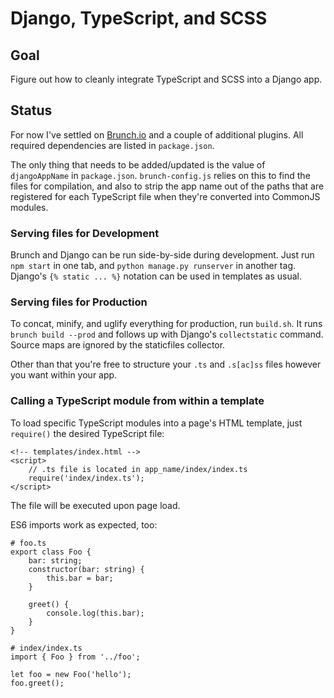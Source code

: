 # Django, TypeScript, and SCSS

## Goal

Figure out how to cleanly integrate TypeScript and SCSS into a Django app.

## Status

For now I've settled on [Brunch.io](http://brunch.io/) and a couple of additional plugins. All required dependencies are listed in `package.json`.

The only thing that needs to be added/updated is the value of `djangoAppName` in `package.json`. `brunch-config.js` relies on this to find the files for compilation, and also to strip the app name out of the paths that are registered for each TypeScript file when they're converted into CommonJS modules.

### Serving files for Development

Brunch and Django can be run side-by-side during development. Just run `npm start` in one tab, and `python manage.py runserver` in another tag. Django's `{% static ... %}` notation can be used in templates as usual.

### Serving files for Production

To concat, minify, and uglify everything for production, run `build.sh`. It runs `brunch build --prod` and follows up with Django's `collectstatic` command. Source maps are ignored by the staticfiles collector.

Other than that you're free to structure your `.ts` and `.s[ac]ss` files however you want within your app.

### Calling a TypeScript module from within a template

To load specific TypeScript modules into a page's HTML template, just `require()` the desired TypeScript file:

	<!-- templates/index.html -->
	<script>
		// .ts file is located in app_name/index/index.ts
		require('index/index.ts');
	</script>

The file will be executed upon page load.

ES6 imports work as expected, too:

	# foo.ts
	export class Foo {
		bar: string;
		constructor(bar: string) {
			this.bar = bar;
		}

		greet() {
			console.log(this.bar);
		}
	}

	# index/index.ts
	import { Foo } from '../foo';

	let foo = new Foo('hello');
	foo.greet();
